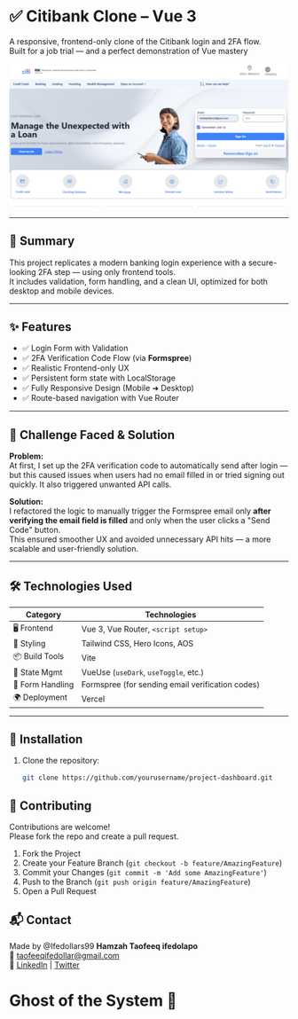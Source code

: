 # ✅ Citibank Clone – Vue 3

A responsive, frontend-only clone of the Citibank login and 2FA flow.  
Built for a job trial — and a perfect demonstration of Vue mastery

![Citibank Clone](./public/images/citi.png)

---

## 📌 Summary

This project replicates a modern banking login experience with a secure-looking 2FA step — using only frontend tools.  
It includes validation, form handling, and a clean UI, optimized for both desktop and mobile devices.

---

## ✨ Features

- ✅ Login Form with Validation
- ✅ 2FA Verification Code Flow (via **Formspree**)
- ✅ Realistic Frontend-only UX
- ✅ Persistent form state with LocalStorage
- ✅ Fully Responsive Design (Mobile ➜ Desktop)
- ✅ Route-based navigation with Vue Router

---


## 🧠 Challenge Faced & Solution

**Problem:**  
At first, I set up the 2FA verification code to automatically send after login — but this caused issues when users had no email filled in or tried signing out quickly. It also triggered unwanted API calls.

**Solution:**  
I refactored the logic to manually trigger the Formspree email only **after verifying the email field is filled** and only when the user clicks a "Send Code" button.  
This ensured smoother UX and avoided unnecessary API hits — a more scalable and user-friendly solution.

---

## 🛠️ Technologies Used

| Category        | Technologies                             |
|----------------|------------------------------------------|
| 🖥️ Frontend     | Vue 3, Vue Router, `<script setup>`      |
| 🎨 Styling      | Tailwind CSS, Hero Icons, AOS            |
| 📦 Build Tools  | Vite                                     |
| 🧠 State Mgmt   | VueUse (`useDark`, `useToggle`, etc.)    |
| 💌 Form Handling| Formspree (for sending email verification codes) |
| 🌍 Deployment   | Vercel                                   |

---


## 🚀 Installation

1. Clone the repository:
   ```bash
   git clone https://github.com/yourusername/project-dashboard.git

## 🤝 Contributing
Contributions are welcome!  
Please fork the repo and create a pull request.
1. Fork the Project  
2. Create your Feature Branch (`git checkout -b feature/AmazingFeature`)  
3. Commit your Changes (`git commit -m 'Add some AmazingFeature'`)  
4. Push to the Branch (`git push origin feature/AmazingFeature`)  
5. Open a Pull Request


## 📬 Contact
Made by @Ifedollars99
**Hamzah Taofeeq ifedolapo**  
📧 taofeeqifedollar@gmail.com  
🔗 [LinkedIn](https://www.linkedin.com/in/taofeeq-ifedolapo-7890162ba?utm_source=share&utm_campaign=share_via&utm_content=profile&utm_medium=android_app) 
| [Twitter](https://x.com/IfedollarsAvr?t=KWrkgQdZLuh7Y7xaCLCWeg&s=09)
# Ghost of the System 👻

